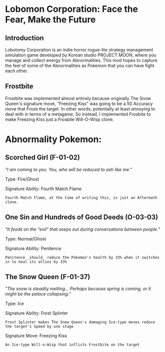 Lobomon Corporation: Face the Fear, Make the Future
====================
Introduction
------------
Lobotomy Corporation is an indie horror rogue-lite strategy management simulation game developed by Korean studio PROJECT MOON, where you manage and collect energy from Abnormalities. This mod hopes to capture the feel of some of the Abnormalities as Pokemon that you can have fight each other.

Frostbite
------------
Frostbite was implemented almost entirely because originally The Snow Queen's signature move, "Freezing Kiss" was going to be a 50 Accuracy move that Froze the target. In other words, potentially at least _annoying_ to deal with in terms of a metagame. So instead, I implemented Frosbite to make Freezing Kiss just a Frosbite Will-O-Wisp clone.

Abnormality Pokemon: 
====================

Scorched Girl (F-01-02)
------------
_"I am coming to you. You, who will be reduced to ash like me."_

Type: Fire/Ghost

Signature Ability: Fourth Match Flame 

    Fourth Match Flame, at the time of writing this, is just an Aftermath clone. 

One Sin and Hundreds of Good Deeds (O-03-03)
------------
_"It feeds on the “evil” that seeps out during conversations between people."_

Type: Normal/Ghost

Signature Ability: Penitence

    Penitence _should_ reduce the Pokemon's health by 33% when it switches in to heal its allies by 33%


The Snow Queen (F-01-37)
------------
_"The snow is steadily melting... Perhaps because spring is coming, or it might be the palace collapsing."_

Type: Ice

Signature Ability: Frost Splinter

    Frost Splinter makes The Snow Queen's damaging Ice-type moves reduce the target's Speed by one stage
    
Signature Move: Freezing Kiss

    An Ice-type Will-o-Wisp that inflicts Frostbite on the target

    

